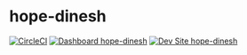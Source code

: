 # hope-dinesh

[![CircleCI](https://circleci.com/gh/dinuworks/hope-dinesh.svg?style=shield)](https://circleci.com/gh/dinuworks/hope-dinesh)
[![Dashboard hope-dinesh](https://img.shields.io/badge/dashboard-hope_dinesh-yellow.svg)](https://dashboard.pantheon.io/sites/0c40eafe-7cbb-4197-aa84-2ff18dc73886#dev/code)
[![Dev Site hope-dinesh](https://img.shields.io/badge/site-hope_dinesh-blue.svg)](http://dev-hope-dinesh.pantheonsite.io/)